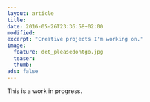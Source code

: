 ```yaml
---
layout: article
title: 
date: 2016-05-26T23:36:58+02:00
modified:
excerpt: "Creative projects I'm working on."
image:
  feature: det_pleasedontgo.jpg
  teaser:
  thumb:
ads: false
---
```


This is a work in progress.